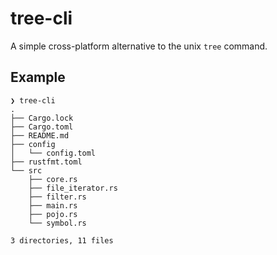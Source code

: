 # tree-cli
A simple cross-platform alternative to the unix `tree` command.

## Example 
```shell
❯ tree-cli
.
├── Cargo.lock
├── Cargo.toml
├── README.md
├── config
│   └── config.toml
├── rustfmt.toml
└── src
    ├── core.rs
    ├── file_iterator.rs
    ├── filter.rs
    ├── main.rs
    ├── pojo.rs
    └── symbol.rs

3 directories, 11 files
```